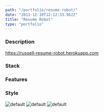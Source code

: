 ```yaml
---
path: "/portfolio/resume-robot/"
date: "2013-12-10T12:12:33.962Z"
title: "Resume Robot"
type: "portfolio"
---
```


### Description
<https://russell-resume-robot.herokuapp.com>

### Stack


### Features


### Style


![default](https://storage.googleapis.com/russellmschmidt-net-portfolio/portraits/russell-portrait-1.jpg)
![default](https://storage.googleapis.com/russellmschmidt-net-portfolio/portraits/russell-portrait-2.jpg)
![default](https://storage.googleapis.com/russellmschmidt-net-portfolio/portraits/russell-portrait-3.jpg)